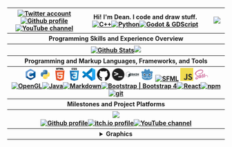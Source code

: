 <table>
    <tr>
        <th style="text-align: center;">
            <a href="https://twitter.com/mumunimochii" target="_blank">
                <img alt="Twitter account" title="Twitter account" height="20px" src="https://img.shields.io/badge/Twitter-1DA1F2?style=for-the-badge&logo=twitter&logoColor=white" />
            </a><br />
            <a href="https://github.com/MumuNiMochii" target="_blank">
                <img alt="Github profile" title="Github profile" height="20px" src="https://img.shields.io/badge/GitHub-100000?style=for-the-badge&logo=github&logoColor=white" />
            </a><br />
            <a href="https://www.youtube.com/channel/UCIbFglT-SmEPmeGTXxUipZA" target="_blank">
                <img alt="YouTube channel" title="YouTube channel" height="20px" src="https://img.shields.io/badge/YouTube-FF0000?style=for-the-badge&logo=youtube&logoColor=white">
            </a>
        </th>
        <th style="text-align: center;">
            Hi! I'm Dean. I code and draw stuff.<br />
            <a href="https://isocpp.org" target="_blank"><img alt="C++" title="C++ | C++17" height="20px" src="https://img.shields.io/badge/C%2B%2B-00599C?style=for-the-badge&logo=c%2B%2B&logoColor=white" /></a><a href="https://www.python.org" target="_blank"><img alt="Python" title="Python | Python 3.10 & 3.9" height="20px" src="https://img.shields.io/badge/Python-3776AB?style=for-the-badge&logo=python&logoColor=white" /></a><a href="https://godotengine.org" target="_blank"><img alt="Godot & GDScript" title="Godot & GDScript" height="20px" src="https://img.shields.io/badge/Godot-478CBF?style=for-the-badge&logo=GodotEngine&logoColor=white"></a>
        </th>
        <th style="text-align: center;">
            <a href="https://open.spotify.com/user/31okxaqyjgfwqsgnlggepdkaanju" target="_blank"><img height="100px" src="https://github-readme-spotify-ebon.vercel.app/api/spotify" /></a>
        </th>
    <tr>
    <tr>
        <th colspan="3" style="text-align: center;">Programming Skills and Experience Overview</th>
    </tr>
    <tr>
        <th colspan="3" style="text-align: center;">
        <a title="Visit my Github repositories" href="https://github.com/MumuNiMochii?tab=repositories" target="_blank"><img height="150px" src="https://github-readme-stats.vercel.app/api?username=MumuNiMochii&show_icons=true&include_all_commits=true&theme=synthwave&custom_title=Github%20Stats&hide_border=true" alt="Github Stats" /></a><a title="Visit my Github repositories" href="https://github.com/MumuNiMochii?tab=repositories" target="_blank"><img height="150px" src="https://github-readme-stats.vercel.app/api/top-langs/?username=MumuNiMochii&layout=compact&theme=synthwave&langs_count=10&hide=js&hide_border=true" /></a>
        </th>
    </tr>
    <tr>
        <th colspan="3" style="text-align: center;">Programming and Markup Languages, Frameworks, and Tools</th>
    </tr>
    <tr>
        <th colspan="3" style="text-align: center;">
            <a href="https://isocpp.org" target="_blank"><img alt="C++" title="C++ | C++17" width="30px" src="https://raw.githubusercontent.com/github/explore/f3e22f0dca2be955676bc70d6214b95b13354ee8/topics/c/c.png" /></a> <a href="https://www.python.org" target="_blank"><img alt="Python" title="Python | Python 3.10 & 3.9" width="30px" src="https://raw.githubusercontent.com/github/explore/80688e429a7d4ef2fca1e82350fe8e3517d3494d/topics/python/python.png" /></a> <a href="https://html.spec.whatwg.org/multipage/" target="_blank"><img alt="HTML5" title="HTML5" width="30px" src="https://raw.githubusercontent.com/github/explore/80688e429a7d4ef2fca1e82350fe8e3517d3494d/topics/html/html.png" /></a> <a href="https://www.w3.org/Style/CSS/Overview.en.html" target="_blank"><img alt="CSS3" title="CSS3" width="30px" src="https://raw.githubusercontent.com/github/explore/80688e429a7d4ef2fca1e82350fe8e3517d3494d/topics/css/css.png" /></a> <a href="https://code.visualstudio.com" target="_blank"><img alt="Visual Studio Code" title="Visual Studio Code" width="30px" src="https://raw.githubusercontent.com/github/explore/80688e429a7d4ef2fca1e82350fe8e3517d3494d/topics/visual-studio-code/visual-studio-code.png" /></a> <a href="https://github.com" target="_blank"><img alt="Github" title="Github | VSC Source Control" width="30px" src="https://raw.githubusercontent.com/github/explore/78df643247d429f6cc873026c0622819ad797942/topics/github/github.png" /></a> <a href="https://github.com/microsoft/terminal" target="_blank"><img alt="Terminal" title="Terminal | Windows Terminal" width="30px" src="https://raw.githubusercontent.com/github/explore/d92924b1d925bb134e308bd29c9de6c302ed3beb/topics/terminal/terminal.png" /></a> <a href="https://www.gnu.org/software/bash/" target="_blank"><img alt="Bash" title="Bash | MSYS2" width="30px" src="https://raw.githubusercontent.com/github/explore/80688e429a7d4ef2fca1e82350fe8e3517d3494d/topics/bash/bash.png" /></a> <a href="https://godotengine.org" target="_blank"><img alt="Godot & GDScript" title="Godot & GDScript" width="30px" src="https://raw.githubusercontent.com/godotengine/godot/master/main/app_icon.png" /></a> <a href="sfml-dev.org/index.php" target="_blank"><img alt="SFML" title="SFML" width="30px" src="https://raw.githubusercontent.com/SFML/SFML/master/examples/assets/logo.png" /></a> <a href="https://www.javascript.com" target="_blank"><img alt="JavaScript" title="JavaScript | p5js" width="30px" src="https://raw.githubusercontent.com/github/explore/80688e429a7d4ef2fca1e82350fe8e3517d3494d/topics/javascript/javascript.png" /></a> <a href="https://sass-lang.com" target="_blank"><img alt="Sass" title="Sass" width="30px" src="https://raw.githubusercontent.com/github/explore/80688e429a7d4ef2fca1e82350fe8e3517d3494d/topics/sass/sass.png" /></a><br /><a href="https://www.opengl.org" target="_blank"><img alt="OpenGL" title="OpenGL | FreeGLUT" src="https://img.shields.io/badge/OpenGL-000000?style=for-the-badge&logo=opengl" /></a><a href="https://www.java.com/en/" target="_blank"><img alt="Java" title="Java" src="https://img.shields.io/badge/Java-ED8B00?style=for-the-badge&logo=java&logoColor=white" /></a><a href="https://daringfireball.net/projects/markdown/" target="_blank"><img alt="Markdown" title="Markdown" src="https://img.shields.io/badge/Markdown-000000?style=for-the-badge&logo=markdown&logoColor=white" /></a><a href="https://getbootstrap.com/docs/4.0/getting-started/introduction/" target="_blank"><img alt="Bootstrap | Bootstrap 4" title="Bootstrap | Bootstrap 4" src="https://img.shields.io/badge/Bootstrap-563D7C?style=for-the-badge&logo=bootstrap&logoColor=white"></a><a href="https://reactjs.org" target="_blank"><img alt="React" title="React" src="https://img.shields.io/badge/React-20232A?style=for-the-badge&logo=react&logoColor=61DAFB" /></a><a href="https://www.npmjs.com" target="_blank"><img alt="npm" title="npm" src="https://img.shields.io/badge/npm-CB3837?style=for-the-badge&logo=npm&logoColor=white" /></a><a href="https://git-scm.com" target="_blank"><img alt="git" title="git" src="https://img.shields.io/badge/Git-F05032?style=for-the-badge&logo=git&logoColor=white" /></a>
        </th>
    </tr>
    <tr>
        <th colspan="3" style="text-align: center;">Milestones and Project Platforms</th>
    </tr>
    <tr>
        <th colspan="3" style="text-align: center;">
                <img src="https://github-profile-trophy.vercel.app/?username=MumuNiMochii&theme=monokai&no-frame=true&row=1&column=6" /><br />
                <a href="https://github.com/MumuNiMochii" target="_blank"><img alt="Github profile" title="Github profile" src="https://img.shields.io/badge/GitHub-100000?style=for-the-badge&logo=github&logoColor=white" /></a><a href="https://mumunimochii.itch.io" target="_blank"><img alt="itch.io profile" title="itch.io profile" src="https://img.shields.io/badge/Itch.io-FA5C5C?style=for-the-badge&logo=itchdotio&logoColor=white" /></a><a href="https://www.youtube.com/channel/UCIbFglT-SmEPmeGTXxUipZA" target="_blank"><img alt="YouTube channel" title="YouTube channel" src="https://img.shields.io/badge/YouTube-FF0000?style=for-the-badge&logo=youtube&logoColor=white"></a>
        </th>
    </tr>
    <tr>
        <th colspan="3">
            <details><summary>Graphics</summary>
                <table>
                    <tr>
                        <th colspan="3" style="text-align: center;">Art, Animation, and Rendering Tools and Works</th>
                    </tr>
                    <tr>
                        <th colspan="3" style="text-align: center;">
                            <a href="https://www.aseprite.org" target="_blank"><img alt="Aseprite" title="Aseprite" width="30px" src="https://raw.githubusercontent.com/aseprite/aseprite/main/data/icons/ase64.png" /></a><a href="https://krita.org/en/" target="_blank"><img alt="Krita" title="Krita" width="30px" src="https://raw.githubusercontent.com/KDE/krita/master/packaging/windows/msix/pkg/Assets/StoreLogo.scale-400.png" /></a><a href="https://www.blender.org" target="_blank"><img alt="Blender" title="Blender" width="30px" src="https://raw.githubusercontent.com/blender/blender/master/release/windows/msix/Assets/StoreLogo.scale-400.png" /></a><a href="https://godotengine.org" target="_blank"><img alt="Godot & GDScript" title="Godot & GDScript" width="30px" src="https://raw.githubusercontent.com/godotengine/godot/master/main/app_icon.png" /></a>
                            <table>
                                <tr>
                                    <td>
                                        <img width="212px" src="img\old_pixel_art_submission.png" /><br /><img width="212px" src="img\old_itadori_yuji_fanart_with_krita.png" \><br /><img width="212px" src="img\old_goku_mui_with_aseprite.png" /><br /><img width="212px" src="img\05_donut_final_rendered.png" /><br /><img width="212px" src="img\06_donut_final_rendered.png" />
                                    </td>
                                    <td>
                                        <img width="212px" src="img\old_krita_oc_lineart.png" />
                                    </td>
                                    <td>
                                        <img width="212px" src="img\old_portfolio_card_animation.gif" /><br /><img width="212px" src="img\old_portfolio_animation.gif" /><br /><img width="212px" src="img\old_yufo_model_with_godot.png" />
                                    </td>
                                </tr>
                            </table>
                        </th>
                    </tr>
                </table>
            </details>
        </th>
    </tr>
</table>
